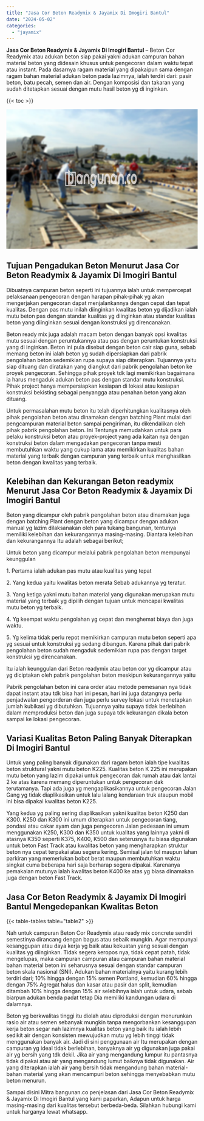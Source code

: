 ```yaml
---
title: "Jasa Cor Beton Readymix & Jayamix Di Imogiri Bantul"
date: "2024-05-02"
categories: 
  - "jayamix"
---
```


**Jasa Cor Beton Readymix & Jayamix Di Imogiri Bantul** – Beton Cor Readymix atau adukan beton siap pakai yakni adukan campuran bahan material beton yang didesain khusus untuk pengecoran dalam waktu tepat atau instant. Pada dasarnya ragam material yang dipakaipun sama dengan ragam bahan material adukan beton pada lazimnya, ialah terdiri dari: pasir beton, batu pecah, semen dan air. Dengan komposisi dan takaran yang sudah ditetapkan sesuai dengan mutu hasil beton yg di inginkan.

{{< toc >}}

![Jasa Cor Beton Readymix & Jayamix Di Imogiri Bantul](/images/jasa-cor-readymix-08.png)

## Tujuan Pengadukan Beton Menurut Jasa Cor Beton Readymix & Jayamix Di Imogiri Bantul

Dibuatnya campuran beton seperti ini tujuannya ialah untuk mempercepat pelaksanaan pengecoran dengan harapan pihak-pihak yg akan mengerjakan pengecoran dapat menjalankannya dengan cepat dan tepat kualitas. Dengan pas mutu inilah diinginkan kwalitas beton yg dijadikan ialah mutu beton pas dengan standar kualitas yg diinginkan atau standar kualitas beton yang diinginkan sesuai dengan konstruksi yg direncanakan.

Beton ready mix juga adalah macam beton dengan banyak opsi kwalitas mutu sesuai dengan peruntukannya atau pas dengan peruntukan konstruksi yang di inginkan. Beton ini pula disebut dengan beton cair siap guna, sebab memang beton ini ialah beton yg sudah dipersiapkan dari pabrik pengolahan beton sedemikian rupa supaya siap diterapkan. Tujuannya yaitu siap dituang dan diratakan yang diangkut dari pabrik pengolahan beton ke proyek pengecoran. Sehingga pihak proyek tdk lagi memikirkan bagaimana ia harus mengaduk adukan beton pas dengan standar mutu konstruksi. Pihak project hanya mempersiapkan kesiapan di lokasi atau kesiapan konstruksi bekisting sebagai penyangga atau penahan beton yang akan dituang.

Untuk permasalahan mutu beton itu telah diperhitungkan kualitasnya oleh pihak pengolahan beton atau dinamakan dengan batching Plant mulai dari pengcampuran material beton sampai pengiriman, itu dikendalikan oleh pihak pabrik pengolahan beton. Ini Tentunya memudahkan untuk para pelaku konstruksi beton atau proyek-project yang ada kaitan nya dengan konstruksi beton dalam mengadakan pengecoran tanpa mesti membutuhkan waktu yang cukup lama atau memikirkan kualitas bahan material yang terbaik dengan campuran yang terbaik untuk menghasilkan beton dengan kwalitas yang terbaik.

## Kelebihan dan Kekurangan Beton readymix Menurut Jasa Cor Beton Readymix & Jayamix Di Imogiri Bantul

Beton yang dicampur oleh pabrik pengolahan beton atau dinamakan juga dengan batching Plant dengan beton yang dicampur dengan adukan manual yg lazim dilaksanakan oleh para tukang bangunan, tentunya memiliki kelebihan dan kekurangannya masing-masing. Diantara kelebihan dan kekurangannya Itu adalah sebagai berikut;

Untuk beton yang dicampur melalui pabrik pengolahan beton mempunyai keunggulan

1\. Pertama ialah adukan pas mutu atau kualitas yang tepat

2\. Yang kedua yaitu kwalitas beton merata Sebab adukannya yg teratur.

3\. Yang ketiga yakni mutu bahan material yang digunakan merupakan mutu material yang terbaik yg dipilih dengan tujuan untuk mencapai kwalitas mutu beton yg terbaik.

4\. Yg keempat waktu pengolahan yg cepat dan menghemat biaya dan juga waktu.

5\. Yg kelima tidak perlu repot memikirkan campuran mutu beton seperti apa yg sesuai untuk konstruksi yg sedang dibangun. Karena pihak dari pabrik pengolahan beton sudah mengaduk sedemikian rupa pas dengan target konstruksi yg direncanakan.

Itu ialah keunggulan dari Beton readymix atau beton cor yg dicampur atau yg diciptakan oleh pabrik pengolahan beton meskipun kekurangannya yaitu

Pabrik pengolahan beton ini cara order atau metode pemesanan nya tidak dapat instant atau tdk bisa hari ini pesan, hari ini juga datangnya perlu penjadwalan pengorderan dan juga perlu survey lokasi untuk menetapkan jumlah kubikasi yg dibutuhkan. Tujuannya yaitu supaya tidak berlebihan dalam memproduksi beton dan juga supaya tdk kekurangan dikala beton sampai ke lokasi pengecoran.

## Variasi Kualitas Beton Paling Banyak Diterapkan Di Imogiri Bantul

Untuk yang paling banyak digunakan dari ragam beton ialah tipe kwalitas beton struktural yakni mutu beton K225. Kualitas beton K 225 ini merupakan mutu beton yang lazim dipakai untuk pengecoran dak rumah atau dak lantai 2 ke atas karena memang diperuntukan untuk pengecoran dak terutamanya. Tapi ada juga yg mengaplikasikannya untuk pengecoran Jalan Gang yg tidak diaplikasikan untuk lalu lalang kendaraan truk ataupun mobil ini bisa dipakai kwalitas beton K225.

Yang kedua yg paling sering diaplikasikan yakni kualitas beton K250 dan K300. K250 dan K300 ini umum diterapkan untuk pengecoran tiang, pondasi atau cakar ayam dan juga pengecoran Jalan pedesaan ini umum menggunakan K250, K300 dan K350 untuk kualitas yang lainnya yakni di atasnya K350 seperti K375, K400, K500 dan seterusnya itu biasa digunakan untuk beton Fast Track atau kwalitas beton yang mengharapkan struktur beton nya cepat terpakai atau segera kering. Semisal jalan tol maupun lahan parkiran yang memerlukan bobot berat maupun membutuhkan waktu singkat cuma beberapa hari saja berharap segera dipakai. Karenanya pemakaian mutunya ialah kwalitas beton K400 ke atas yg biasa dinamakan juga dengan beton Fast Track.

## Jasa Cor Beton Readymix & Jayamix Di Imogiri Bantul Mengedepankan Kwalitas Beton

{{< table-tables table="table2" >}}

Nah untuk campuran Beton Cor Readymix atau ready mix concrete sendiri semestinya dirancang dengan bagus atau sebaik mungkin. Agar mempunyai kesanggupan atau daya kerja yg baik atau kekuatan yang sesuai dengan kualitas yg diinginkan. Tidak segera keropos nya, tidak cepat patah, tidak mengelupas, maka campuran campuran atau campuran bahan material bahan material beton ini seharusnya sesuai dengan standar campuran beton skala nasional (SNI). Adukan bahan materialnya yaitu kurang lebih terdiri dari; 10% hingga dengan 15% semen Portland, kemudian 60% hingga dengan 75% Agregat halus dan kasar atau pasir dan split, kemudian ditambah 10% hingga dengan 15% air selebihnya ialah untuk udara, sebab biarpun adukan benda padat tetap Dia memiliki kandungan udara di dalamnya.

Beton yg berkwalitas tinggi itu diolah atau diproduksi dengan menurunkan rasio air atau semen sebanyak mungkin tanpa mengorbankan kesanggupan kerja beton segar nah lazimnya kualitas beton yang baik itu ialah lebih sedikit air dengan konsisten mewujudkan mutu yg lebih tinggi tidak menggunakan banyak air. Jadi di sini penggunaan air Itu merupakan dengan campuran yg ideal tidak berlebihan, banyaknya air yg digunakan juga pakai air yg bersih yang tdk dekil. Jika air yang mengandung lumpur itu pantasnya tidak dipakai atau air yang mengandung lumut baiknya tidak digunakan. Air yang diterapkan ialah air yang bersih tidak mengandung bahan material-bahan material yang akan mencampuri beton sehingga menyebabkan mutu beton menurun.

Sampai disini Mitra bangunan.co penjelasan dari Jasa Cor Beton Readymix & Jayamix Di Imogiri Bantul yang kami paparkan, Adapun untuk harga masing-masing dari kualitas tersebut berbeda-beda. Silahkan hubungi kami untuk harganya lewat whatsapp.
